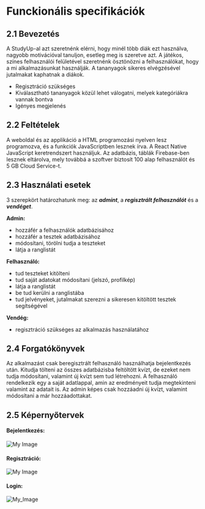 # Funckionális specifikációk

## 2.1 Bevezetés

A StudyUp-al azt szeretnénk elérni, hogy minél több diák ezt használva, nagyobb motivációval tanuljon, esetleg meg is szeretve azt.
A játékos, színes felhasználói felületével szeretnénk ösztönözni a felhasználókat, hogy a mi alkalmazásunkat használják.
A tananyagok sikeres elvégzésével jutalmakat kaphatnak a diákok.

- Regisztráció szükséges
- Kiválasztható tananyagok közül lehet válogatni, melyek kategóriákra vannak bontva
- Igényes megjelenés

## 2.2 Feltételek

A weboldal és az applikáció a HTML programozási nyelven lesz programozva, és a funkciók JavaScriptben lesznek írva. A React Native JavaScript keretrendszert használjuk. Az adatbázis, táblák Firebase-ben lesznek eltárolva, mely továbbá a szoftver biztosít 100 alap felhasználót és 5 GB Cloud Service-t.

## 2.3 Használati esetek

3 szerepkört határozhatunk meg: az ***admint***, a ***regisztrált felhasználót*** és a ***vendéget***.

**Admin:**
- hozzáfér a felhasználók adatbázisához
- hozzáfér a tesztek adatbázisához
- módosítani, törölni tudja a teszteket
- látja a ranglistát

**Felhasználó:**
- tud teszteket kitölteni
- tud saját adatokat módosítani (jelszó, profilkép)
- látja a ranglistát
- be tud kerülni a ranglistába
- tud jelvényeket, jutalmakat szerezni a sikeresen kitöltött tesztek segítségével

**Vendég:**
- regisztráció szükséges az alkalmazás használatához

## 2.4 Forgatókönyvek

Az alkalmazást csak beregisztrált felhasználó használhatja bejelentkezés után. Kitudja tölteni az összes adatbázisba feltöltött kvízt, de ezeket nem tudja módosítani, valamint új kvízt sem tud létrehozni. A felhasználó rendelkezik egy a saját adatlappal, amin az eredményeit tudja megtekinteni valamint az adatait is. 
Az admin képes csak hozzáadni új kvízt, valamint módosítani a már hozzáadottakat. 

## 2.5 Képernyőtervek

#### Bejelentkezés:

![My Image](Képernyőtervek/StudyUp-Login.png)

#### Regisztráció:

![My Image](Képernyőtervek/StudyUp-Register.png)

#### Login:

![My_Image](Képernyőtervek/StudyUp-Login.png)
